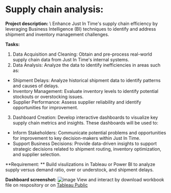 # Supply chain analysis:
**Project description:** \\
Enhance Just In Time's supply chain efficiency by leveraging Business Intelligence (BI) techniques to identify and address shipment and inventory management challenges.

**Tasks:**
1) Data Acquisition and Cleaning: Obtain and pre-process real-world supply chain data from Just In Time's internal systems.
2) Data Analysis: Analyze the data to identify inefficiencies in areas such as:
- Shipment Delays: Analyze historical shipment data to identify patterns and causes of delays.
- Inventory Management: Evaluate inventory levels to identify potential stockouts or overstocking issues.
- Supplier Performance: Assess supplier reliability and identify opportunities for improvement.
3) Dashboard Creation: Develop interactive dashboards to visualize key supply chain metrics and insights. These dashboards will be used to:
- Inform Stakeholders: Communicate potential problems and opportunities for improvement to key decision-makers within Just In Time.
- Support Business Decisions: Provide data-driven insights to support strategic decisions related to shipment routing, inventory optimization, and supplier selection.



**Requirement: **
Build visulizations in Tableau or Power BI to analyze supply versus demand ratio, over or understock, and shipment delays. 

**Dashboard screenshot:**
![image](https://github.com/DDKson/Logistic-Dashboard/assets/92723196/72af0ef5-ee94-41ce-b415-0247afdcfe28)
View and interact by download workbook file on respository or on [Tableau Public](https://public.tableau.com/app/profile/ddk8035/viz/Book1_16876167133190/Dashboard3)

